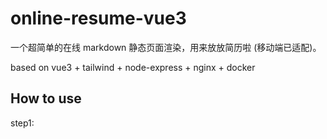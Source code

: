 # online-resume-vue3

一个超简单的在线 markdown 静态页面渲染，用来放放简历啦 (移动端已适配)。

based on vue3 + tailwind + node-express + nginx + docker


## How to use
step1: 